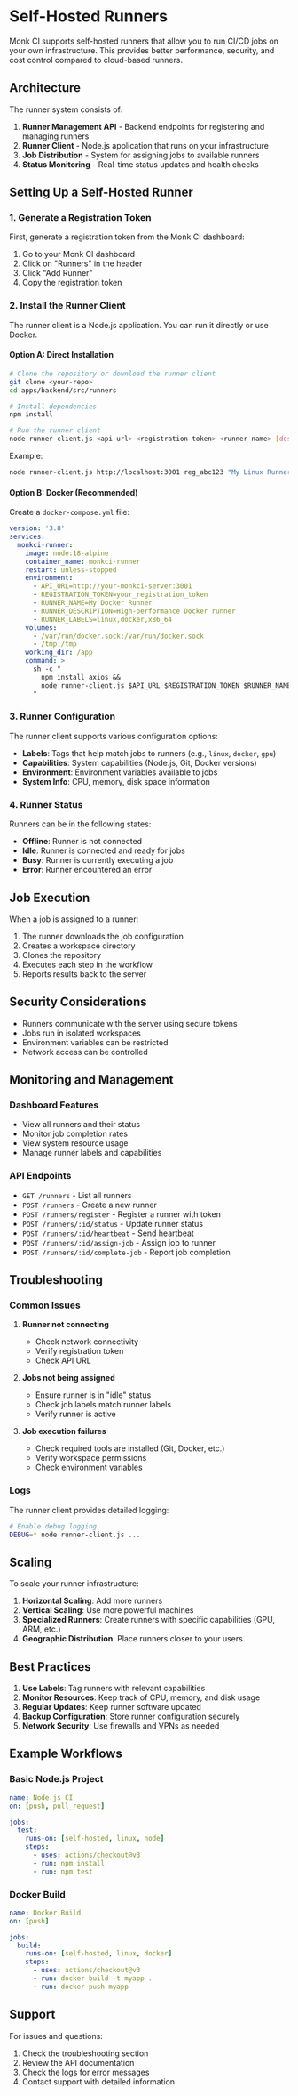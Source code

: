 # Self-Hosted Runners

Monk CI supports self-hosted runners that allow you to run CI/CD jobs on your own infrastructure. This provides better performance, security, and cost control compared to cloud-based runners.

## Architecture

The runner system consists of:

1. **Runner Management API** - Backend endpoints for registering and managing runners
2. **Runner Client** - Node.js application that runs on your infrastructure
3. **Job Distribution** - System for assigning jobs to available runners
4. **Status Monitoring** - Real-time status updates and health checks

## Setting Up a Self-Hosted Runner

### 1. Generate a Registration Token

First, generate a registration token from the Monk CI dashboard:

1. Go to your Monk CI dashboard
2. Click on "Runners" in the header
3. Click "Add Runner"
4. Copy the registration token

### 2. Install the Runner Client

The runner client is a Node.js application. You can run it directly or use Docker.

#### Option A: Direct Installation

```bash
# Clone the repository or download the runner client
git clone <your-repo>
cd apps/backend/src/runners

# Install dependencies
npm install

# Run the runner client
node runner-client.js <api-url> <registration-token> <runner-name> [description] [labels...]
```

Example:
```bash
node runner-client.js http://localhost:3001 reg_abc123 "My Linux Runner" "High-performance build server" linux x86_64 docker
```

#### Option B: Docker (Recommended)

Create a `docker-compose.yml` file:

```yaml
version: '3.8'
services:
  monkci-runner:
    image: node:18-alpine
    container_name: monkci-runner
    restart: unless-stopped
    environment:
      - API_URL=http://your-monkci-server:3001
      - REGISTRATION_TOKEN=your_registration_token
      - RUNNER_NAME=My Docker Runner
      - RUNNER_DESCRIPTION=High-performance Docker runner
      - RUNNER_LABELS=linux,docker,x86_64
    volumes:
      - /var/run/docker.sock:/var/run/docker.sock
      - /tmp:/tmp
    working_dir: /app
    command: >
      sh -c "
        npm install axios &&
        node runner-client.js $API_URL $REGISTRATION_TOKEN $RUNNER_NAME $RUNNER_DESCRIPTION $RUNNER_LABELS
      "
```

### 3. Runner Configuration

The runner client supports various configuration options:

- **Labels**: Tags that help match jobs to runners (e.g., `linux`, `docker`, `gpu`)
- **Capabilities**: System capabilities (Node.js, Git, Docker versions)
- **Environment**: Environment variables available to jobs
- **System Info**: CPU, memory, disk space information

### 4. Runner Status

Runners can be in the following states:

- **Offline**: Runner is not connected
- **Idle**: Runner is connected and ready for jobs
- **Busy**: Runner is currently executing a job
- **Error**: Runner encountered an error

## Job Execution

When a job is assigned to a runner:

1. The runner downloads the job configuration
2. Creates a workspace directory
3. Clones the repository
4. Executes each step in the workflow
5. Reports results back to the server

## Security Considerations

- Runners communicate with the server using secure tokens
- Jobs run in isolated workspaces
- Environment variables can be restricted
- Network access can be controlled

## Monitoring and Management

### Dashboard Features

- View all runners and their status
- Monitor job completion rates
- View system resource usage
- Manage runner labels and capabilities

### API Endpoints

- `GET /runners` - List all runners
- `POST /runners` - Create a new runner
- `POST /runners/register` - Register a runner with token
- `POST /runners/:id/status` - Update runner status
- `POST /runners/:id/heartbeat` - Send heartbeat
- `POST /runners/:id/assign-job` - Assign job to runner
- `POST /runners/:id/complete-job` - Report job completion

## Troubleshooting

### Common Issues

1. **Runner not connecting**
   - Check network connectivity
   - Verify registration token
   - Check API URL

2. **Jobs not being assigned**
   - Ensure runner is in "idle" status
   - Check job labels match runner labels
   - Verify runner is active

3. **Job execution failures**
   - Check required tools are installed (Git, Docker, etc.)
   - Verify workspace permissions
   - Check environment variables

### Logs

The runner client provides detailed logging:

```bash
# Enable debug logging
DEBUG=* node runner-client.js ...
```

## Scaling

To scale your runner infrastructure:

1. **Horizontal Scaling**: Add more runners
2. **Vertical Scaling**: Use more powerful machines
3. **Specialized Runners**: Create runners with specific capabilities (GPU, ARM, etc.)
4. **Geographic Distribution**: Place runners closer to your users

## Best Practices

1. **Use Labels**: Tag runners with relevant capabilities
2. **Monitor Resources**: Keep track of CPU, memory, and disk usage
3. **Regular Updates**: Keep runner software updated
4. **Backup Configuration**: Store runner configuration securely
5. **Network Security**: Use firewalls and VPNs as needed

## Example Workflows

### Basic Node.js Project

```yaml
name: Node.js CI
on: [push, pull_request]

jobs:
  test:
    runs-on: [self-hosted, linux, node]
    steps:
      - uses: actions/checkout@v3
      - run: npm install
      - run: npm test
```

### Docker Build

```yaml
name: Docker Build
on: [push]

jobs:
  build:
    runs-on: [self-hosted, linux, docker]
    steps:
      - uses: actions/checkout@v3
      - run: docker build -t myapp .
      - run: docker push myapp
```

## Support

For issues and questions:

1. Check the troubleshooting section
2. Review the API documentation
3. Check the logs for error messages
4. Contact support with detailed information 